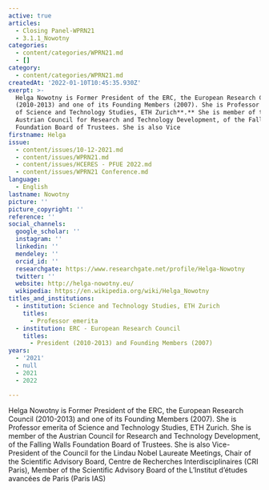 ```yaml
---
active: true
articles:
  - Closing Panel-WPRN21
  - 3.1.1_Nowotny
categories:
  - content/categories/WPRN21.md
  - []
category:
  - content/categories/WPRN21.md
createdAt: '2022-01-10T10:45:35.930Z'
exerpt: >-
  Helga Nowotny is Former President of the ERC, the European Research Council
  (2010-2013) and one of its Founding Members (2007). She is Professor emerita
  of Science and Technology Studies, ETH Zurich**.** She is member of the
  Austrian Council for Research and Technology Development, of the Falling Walls
  Foundation Board of Trustees. She is also Vice
firstname: Helga
issue:
  - content/issues/10-12-2021.md
  - content/issues/WPRN21.md
  - content/issues/HCERES - PFUE 2022.md
  - content/issues/WPRN21 Conference.md
language:
  - English
lastname: Nowotny
picture: ''
picture_copyright: ''
reference: ''
social_channels:
  google_scholar: ''
  instagram: ''
  linkedin: ''
  mendeley: ''
  orcid_id: ''
  researchgate: https://www.researchgate.net/profile/Helga-Nowotny
  twitter: ''
  website: http://helga-nowotny.eu/
  wikipedia: https://en.wikipedia.org/wiki/Helga_Nowotny
titles_and_institutions:
  - institution: Science and Technology Studies, ETH Zurich
    titles:
      - Professor emerita
  - institution: ERC - European Research Council
    titles:
      - President (2010-2013) and Founding Members (2007)
years:
  - '2021'
  - null
  - 2021
  - 2022

---
```

Helga Nowotny is Former President of the ERC, the European Research Council (2010-2013) and one of its Founding Members (2007). She is Professor emerita of Science and Technology Studies, ETH Zurich. She is member of the Austrian Council for Research and Technology Development, of the Falling Walls Foundation Board of Trustees. She is also Vice-President of the Council for the Lindau Nobel Laureate Meetings, Chair of the Scientific Advisory Board, Centre de Recherches Interdisciplinaires (CRI Paris), Member of the Scientific Advisory Board of the L’Institut d’études avancées de Paris (Paris IAS)